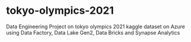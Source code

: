 # tokyo-olympics-2021
Data Engineering Project on tokyo olympics 2021 kaggle dataset on Azure using Data Factory, Data Lake Gen2, Data Bricks and Synapse Analytics

